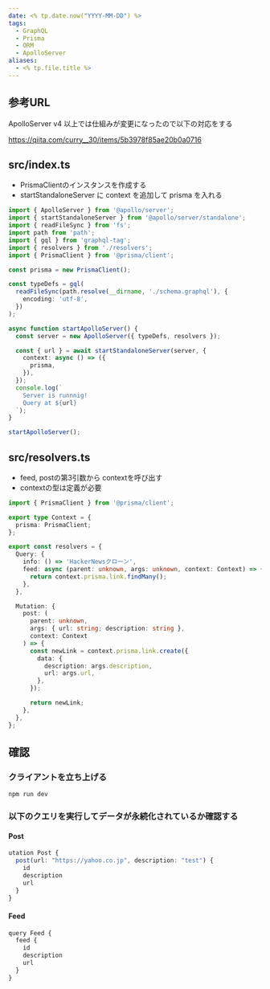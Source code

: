 ```yaml
---
date: <% tp.date.now("YYYY-MM-DD") %>
tags:
  - GraphQL
  - Prisma
  - ORM
  - ApolloServer
aliases:
  - <% tp.file.title %>
---
```

## 参考URL

ApolloServer v4 以上では仕組みが変更になったので以下の対応をする

https://qiita.com/curry__30/items/5b3978f85ae20b0a0716

## src/index.ts

- PrismaClientのインスタンスを作成する
- startStandaloneServer に context を追加して prisma を入れる

```ts
import { ApolloServer } from '@apollo/server';
import { startStandaloneServer } from '@apollo/server/standalone';
import { readFileSync } from 'fs';
import path from 'path';
import { gql } from 'graphql-tag';
import { resolvers } from './resolvers';
import { PrismaClient } from '@prisma/client';

const prisma = new PrismaClient();

const typeDefs = gql(
  readFileSync(path.resolve(__dirname, './schema.graphql'), {
    encoding: 'utf-8',
  })
);

async function startApolloServer() {
  const server = new ApolloServer({ typeDefs, resolvers });

  const { url } = await startStandaloneServer(server, {
    context: async () => ({
      prisma,
    }),
  });
  console.log(`
    Server is runnnig!
    Query at ${url}
  `);
}

startApolloServer();
```

## src/resolvers.ts 

- feed, postの第3引数から contextを呼び出す
- contextの型は定義が必要

```ts
import { PrismaClient } from '@prisma/client';

export type Context = {
  prisma: PrismaClient;
};

export const resolvers = {
  Query: {
    info: () => 'HackerNewsクローン',
    feed: async (parent: unknown, args: unknown, context: Context) => {
      return context.prisma.link.findMany();
    },
  },

  Mutation: {
    post: (
      parent: unknown,
      args: { url: string; description: string },
      context: Context
    ) => {
      const newLink = context.prisma.link.create({
        data: {
          description: args.description,
          url: args.url,
        },
      });

      return newLink;
    },
  },
};
```

## 確認

### クライアントを立ち上げる

```bash
npm run dev
```

### 以下のクエリを実行してデータが永続化されているか確認する

#### Post

```ts
utation Post {
  post(url: "https://yahoo.co.jp", description: "test") {
    id
    description
    url
  }
}
```

#### Feed

```ts
query Feed {
  feed {
    id
    description
    url
  }
}
```